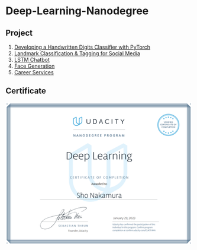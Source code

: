 # Deep-Learning-Nanodegree

## Project
1. [Developing a Handwritten Digits Classifier with PyTorch](https://github.com/ShoNakamura5/Deep-Learning-Nanodegree/tree/main/Project1_Developing%20a%20Handwritten%20Digits%20Classifier%20with%20PyTorch)
2. [Landmark Classification & Tagging for Social Media](https://github.com/ShoNakamura5/Deep-Learning-Nanodegree/tree/main/Project2_Landmark%20Classification%20%26%20Tagging%20for%20Social%20Media)
3. [LSTM Chatbot](https://github.com/ShoNakamura5/Deep-Learning-Nanodegree/tree/main/Project3_LSTM%20Chatbot)
4. [Face Generation](https://github.com/ShoNakamura5/Deep-Learning-Nanodegree/tree/main/Project4_Face%20Generation)
5. [Career Services]()

## Certificate
![](https://github.com/ShoNakamura5/Deep-Learning-Nanodegree/blob/main/Deep%20Learning%20Nanodegree%20Certificate.png)
